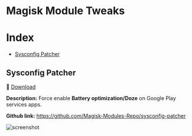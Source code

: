 # Magisk Module Tweaks
# Index
- [Sysconfig Patcher](#Sysconfig-Patcher)
## Sysconfig Patcher
💾 [Download](https://raw.githubusercontent.com/AzimsTech/Android_Hacking/master/Tweaks/Magisk%20Modules/Sysconfig_Patcher-2019.4.6(201904060).zip)

**Description:** Force enable **Battery optimization/Doze** on Google Play services apps.

**Github link:** https://github.com/Magisk-Modules-Repo/sysconfig-patcher 

![screenshot](https://i.imgur.com/MPm67yk.png)
